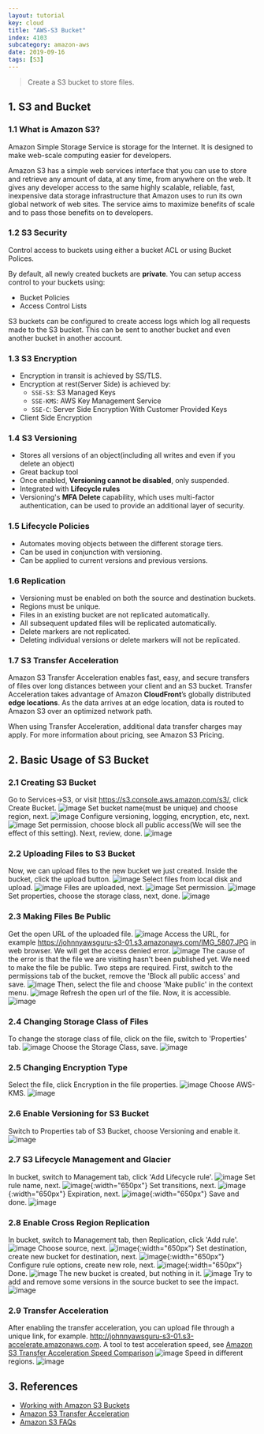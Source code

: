 ```yaml
---
layout: tutorial
key: cloud
title: "AWS-S3 Bucket"
index: 4103
subcategory: amazon-aws
date: 2019-09-16
tags: [S3]
---
```


> Create a S3 bucket to store files.

## 1. S3 and Bucket
### 1.1 What is Amazon S3?
Amazon Simple Storage Service is storage for the Internet. It is designed to make web-scale computing easier for developers.

Amazon S3 has a simple web services interface that you can use to store and retrieve any amount of data, at any time, from anywhere on the web. It gives any developer access to the same highly scalable, reliable, fast, inexpensive data storage infrastructure that Amazon uses to run its own global network of web sites. The service aims to maximize benefits of scale and to pass those benefits on to developers.
### 1.2 S3 Security
Control access to buckets using either a bucket ACL or using Bucket Polices.

By default, all newly created buckets are **private**. You can setup access control to your buckets using:
* Bucket Policies
* Access Control Lists

S3 buckets can be configured to create access logs which log all requests made to the S3 bucket. This can be sent to another bucket and even another bucket in another account.

### 1.3 S3 Encryption
* Encryption in transit is achieved by SS/TLS.
* Encryption at rest(Server Side) is achieved by:
  - `SSE-S3`: S3 Managed Keys
  - `SSE-KMS`: AWS Key Management Service
  - `SSE-C`: Server Side Encryption With Customer Provided Keys
* Client Side Encryption

### 1.4 S3 Versioning
* Stores all versions of an object(including all writes and even if you delete an object)
* Great backup tool
* Once enabled, **Versioning cannot be disabled**, only suspended.
* Integrated with **Lifecycle rules**
* Versioning's **MFA Delete** capability, which uses multi-factor authentication, can be used to provide an additional layer of security.

### 1.5 Lifecycle Policies
* Automates moving objects between the different storage tiers.
* Can be used in conjunction with versioning.
* Can be applied to current versions and previous versions.

### 1.6 Replication
* Versioning must be enabled on both the source and destination buckets.
* Regions must be unique.
* Files in an existing bucket are not replicated automatically.
* All subsequent updated files will be replicated automatically.
* Delete markers are not replicated.
* Deleting individual versions or delete markers will not be replicated.

### 1.7 S3 Transfer Acceleration
Amazon S3 Transfer Acceleration enables fast, easy, and secure transfers of files over long distances between your client and an S3 bucket. Transfer Acceleration takes advantage of Amazon **CloudFront**’s globally distributed **edge locations**. As the data arrives at an edge location, data is routed to Amazon S3 over an optimized network path.

When using Transfer Acceleration, additional data transfer charges may apply. For more information about pricing, see Amazon S3 Pricing.

## 2. Basic Usage of S3 Bucket
### 2.1 Creating S3 Bucket
Go to Services->S3, or visit https://s3.console.aws.amazon.com/s3/, click Create Bucket.
![image](/assets/images/cloud/4103/s3-home.png)
Set bucket name(must be unique) and choose region, next.
![image](/assets/images/cloud/4103/create-s3-bucket.png)
Configure versioning, logging, encryption, etc, next.
![image](/assets/images/cloud/4103/create-s3-bucket-config.png)
Set permission, choose block all public access(We will see the effect of this setting). Next, review, done.
![image](/assets/images/cloud/4103/create-s3-bucket-permission.png)
### 2.2 Uploading Files to S3 Bucket
Now, we can upload files to the new bucket we just created. Inside the bucket, click the upload button.
![image](/assets/images/cloud/4103/s3-bucket.png)
Select files from local disk and upload.
![image](/assets/images/cloud/4103/s3-upload.png)
Files are uploaded, next.
![image](/assets/images/cloud/4103/upload-file.png)
Set permission.
![image](/assets/images/cloud/4103/upload-file-permission.png)
Set properties, choose the storage class, next, done.
![image](/assets/images/cloud/4103/upload-file-properties.png)
### 2.3 Making Files Be Public
Get the open URL of the uploaded file.
![image](/assets/images/cloud/4103/file-link.png)
Access the URL, for example https://johnnyawsguru-s3-01.s3.amazonaws.com/IMG_5807.JPG in web browser. We will get the access denied error.
![image](/assets/images/cloud/4103/file-access-denied.png)
The cause of the error is that the file we are visiting hasn't been published yet. We need to make the file be public. Two steps are required. First, switch to the permissions tab of the bucket, remove the 'Block all public access' and save.
![image](/assets/images/cloud/4103/public-bucket.png)
Then, select the file and choose 'Make public' in the context menu.
![image](/assets/images/cloud/4103/public-file.png)
Refresh the open url of the file. Now, it is accessible.
![image](/assets/images/cloud/4103/public-file-success.png)
### 2.4 Changing Storage Class of Files
To change the storage class of file, click on the file, switch to 'Properties' tab.
![image](/assets/images/cloud/4103/change-storage-class.png)
Choose the Storage Class, save.
![image](/assets/images/cloud/4103/s3-file-storage-class.png)
### 2.5 Changing Encryption Type
Select the file, click Encryption in the file properties.
![image](/assets/images/cloud/4103/change-encryption-type.png)
Choose AWS-KMS.
![image](/assets/images/cloud/4103/change-encryption-type2.png)
### 2.6 Enable Versioning for S3 Bucket
Switch to Properties tab of S3 Bucket, choose Versioning and enable it.
![image](/assets/images/cloud/4103/s3-versioning.png)
### 2.7 S3 Lifecycle Management and Glacier
In bucket, switch to Management tab, click 'Add Lifecycle rule'.
![image](/assets/images/cloud/4103/s3-lifecycle-management.png)
Set rule name, next.
![image](/assets/images/cloud/4103/create-lifecycle-rule-1.png){:width="650px"}
Set transitions, next.
![image](/assets/images/cloud/4103/create-lifecycle-rule-transitions.png){:width="650px"}
Expiration, next.
![image](/assets/images/cloud/4103/create-lifecycle-rule-expiration.png){:width="650px"}
Save and done.
![image](/assets/images/cloud/4103/create-lifecycle-rule-done.png)
### 2.8 Enable Cross Region Replication
In bucket, switch to Management tab, then Replication, click 'Add rule'.
![image](/assets/images/cloud/4103/s3-replication.png)
Choose source, next.
![image](/assets/images/cloud/4103/create-replication-rule-source.png){:width="650px"}
Set destination, create new bucket for destination, next.
![image](/assets/images/cloud/4103/create-replication-rule-destination.png){:width="650px"}
Configure rule options, create new role, next.
![image](/assets/images/cloud/4103/create-replication-rule-role.png){:width="650px"}
Done.
![image](/assets/images/cloud/4103/create-replication-rule-done.png)
The new bucket is created, but nothing in it.
![image](/assets/images/cloud/4103/new-replication-bucket.png)
Try to add and remove some versions in the source bucket to see the impact.
![image](/assets/images/cloud/4103/new-replication-bucket-replicated.png)
### 2.9 Transfer Acceleration
After enabling the transfer acceleration, you can upload file through a unique link, for example.
http://johnnyawsguru-s3-01.s3-accelerate.amazonaws.com. A tool to test acceleration speed, see [Amazon S3 Transfer Acceleration Speed Comparison](https://s3-accelerate-speedtest.s3-accelerate.amazonaws.com/en/accelerate-speed-comparsion.html)
![image](/assets/images/cloud/4103/transfer-acceleration-speed-comparison.png)
Speed in different regions.
![image](/assets/images/cloud/4103/transfer-acceleration-speed-comparison2.png)

## 3. References
* [Working with Amazon S3 Buckets](https://docs.aws.amazon.com/AmazonS3/latest/dev/UsingBucket.html)
* [Amazon S3 Transfer Acceleration](https://docs.aws.amazon.com/AmazonS3/latest/dev/transfer-acceleration.html)
* [Amazon S3 FAQs](https://aws.amazon.com/s3/faqs/)
